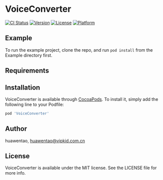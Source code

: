 # VoiceConverter

[![CI Status](https://img.shields.io/travis/huawentao/VoiceConverter.svg?style=flat)](https://travis-ci.org/huawentao/VoiceConverter)
[![Version](https://img.shields.io/cocoapods/v/VoiceConverter.svg?style=flat)](https://cocoapods.org/pods/VoiceConverter)
[![License](https://img.shields.io/cocoapods/l/VoiceConverter.svg?style=flat)](https://cocoapods.org/pods/VoiceConverter)
[![Platform](https://img.shields.io/cocoapods/p/VoiceConverter.svg?style=flat)](https://cocoapods.org/pods/VoiceConverter)

## Example

To run the example project, clone the repo, and run `pod install` from the Example directory first.

## Requirements

## Installation

VoiceConverter is available through [CocoaPods](https://cocoapods.org). To install
it, simply add the following line to your Podfile:

```ruby
pod 'VoiceConverter'
```

## Author

huawentao, huawentao@vipkid.com.cn

## License

VoiceConverter is available under the MIT license. See the LICENSE file for more info.
